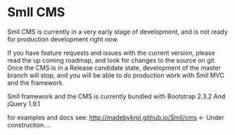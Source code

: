 Smll CMS
==== 
Smll CMS is currently in a very early stage of development, and is not ready for production development right now.

If you have feature requests and issues with the current version, please read the up coming roadmap, and look for changes to the source on git.
Once the CMS is in a Release candidate state, development of the master branch will stop, and you will be able to do production work
with Smll MVC and the framework.


Smll framework and the CMS is currently bundled with Bootstrap 2.3.2 
And jQuery 1.9.1

for examples and docs see: http://madebykrol.github.io/Smll/cms <- Under construction....

